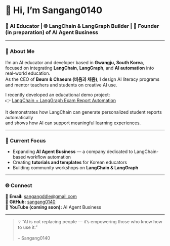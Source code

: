 # 👋 Hi, I’m **Sangang0140**  
### 🧠 AI Educator | 🌐 LangChain & LangGraph Builder | 🚀 Founder (in preparation) of AI Agent Business  

---

### 🌟 About Me
I’m an AI educator and developer based in **Gwangju, South Korea**,  
focused on integrating **LangChain**, **LangGraph**, and **AI automation** into real-world education.  
As the CEO of **Beum & Chaeum (비움과 채움)**, I design AI literacy programs and mentor teachers and students on creative AI use.  

I recently developed an educational demo project:  
👉 [LangChain + LangGraph Exam Report Automation](https://github.com/sangang0140/langchain-exam-demo)  

It demonstrates how LangChain can generate personalized student reports automatically  
and shows how AI can support meaningful learning experiences.

---

### 🔭 Current Focus
- Expanding **AI Agent Business** — a company dedicated to LangChain-based workflow automation  
- Creating **tutorials and templates** for Korean educators  
- Building community workshops on **LangChain & LangGraph**

---

### 🌐 Connect
📧 **Email:** sangangddle@gmail.com  
💬 **GitHub:** [sangang0140](https://github.com/sangang0140)  
🎥 **YouTube (coming soon):** AI Agent Business  

---

> 💡 “AI is not replacing people — it’s empowering those who know how to use it.”  
> <br>– Sangang0140
